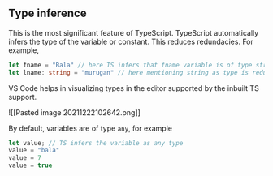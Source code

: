 ## Type inference

This is the most significant feature of TypeScript. TypeScript automatically infers the type of the variable or constant. This reduces redundacies. For example,

```ts
let fname = "Bala" // here TS infers that fname variable is of type string
let lname: string = "murugan" // here mentioning string as type is redundant
```

VS Code helps in visualizing types in the editor supported by the inbuilt TS support.

![[Pasted image 20211222102642.png]]

By default, variables are of type `any`, for example

```ts
let value; // TS infers the variable as any type
value = "bala"
value = 7
value = true
```
